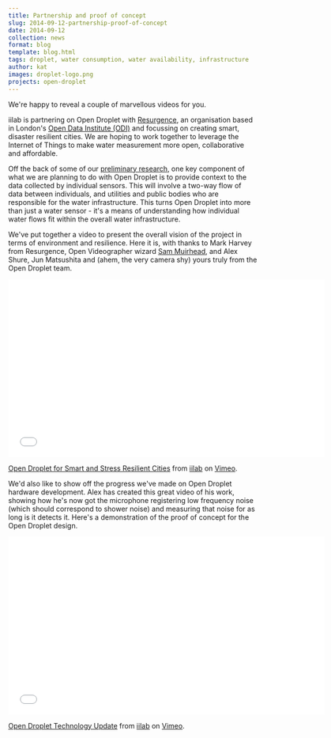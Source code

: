 ```yaml
---
title: Partnership and proof of concept
slug: 2014-09-12-partnership-proof-of-concept
date: 2014-09-12
collection: news
format: blog
template: blog.html
tags: droplet, water consumption, water availability, infrastructure
author: kat
images: droplet-logo.png
projects: open-droplet
---
```


We're happy to reveal a couple of marvellous videos for you. 

iilab is partnering on Open Droplet with [Resurgence](http://www.resurgence.io/), an organisation based in London's [Open Data Institute (ODI)](http://theodi.org/)  and focussing on creating smart, disaster resilient cities. We are hoping to work together to leverage the Internet of Things to make water measurement more open, collaborative and affordable. 

<!--more-->

Off the back of some of our [preliminary research](https://iilab.org/news/2014-09-10-water-water-everywhere.html), one key component of what we are planning to do with Open Droplet is to provide context to the data collected by individual sensors. This will involve a two-way flow of data between individuals, and utilities and public bodies who are responsible for the water infrastructure. This turns Open Droplet into more than just a water sensor - it's a means of understanding how individual water flows fit within the overall water infrastructure.

We've put together a video to present the overall vision of the project in terms of environment and resilience. Here it is, with thanks to Mark Harvey from Resurgence, Open Videographer wizard [Sam Muirhead](http://www.cameralibre.cc/), and Alex Shure, Jun Matsushita and (ahem, the very camera shy) yours truly from the Open Droplet team. 

<div class="video-container post-media">
<iframe src="//player.vimeo.com/video/105888507?color=506a85" width="640" height="360" frameborder="0" webkitallowfullscreen mozallowfullscreen allowfullscreen></iframe> <p><a href="http://vimeo.com/105888507">Open Droplet for Smart and Stress Resilient Cities</a> from <a href="http://vimeo.com/iilab">iilab</a> on <a href="https://vimeo.com">Vimeo</a>.</p>
</div>

We'd also like to show off the progress we've made on Open Droplet hardware development. Alex has created this great video of his work, showing how he's now got the microphone registering low frequency noise (which should correspond to shower noise) and measuring that noise for as long is it detects it. Here's a demonstration of the proof of concept for the Open Droplet design.

<div class="video-container post-media">
<iframe src="//player.vimeo.com/video/105888510?color=506a85" width="640" height="360" frameborder="0" webkitallowfullscreen mozallowfullscreen allowfullscreen></iframe> <p><a href="http://vimeo.com/105888510">Open Droplet Technology Update</a> from <a href="http://vimeo.com/iilab">iilab</a> on <a href="https://vimeo.com">Vimeo</a>.</p>
</div>